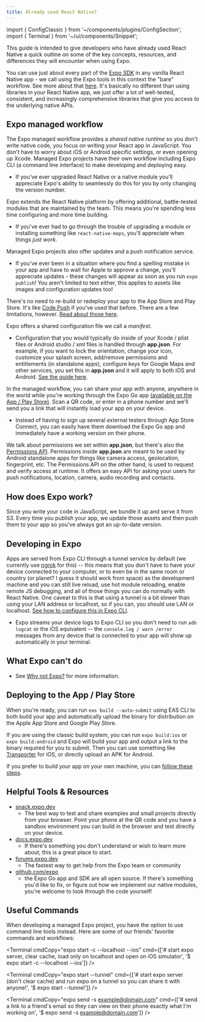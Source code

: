 ```yaml
---
title: Already used React Native?
---
```


import { ConfigClassic } from '~/components/plugins/ConfigSection';
import { Terminal } from '~/ui/components/Snippet';

This guide is intended to give developers who have already used React Native a quick outline on some of the key concepts, resources, and differences they will encounter when using Expo.

You can use just about every part of the [Expo SDK](/versions/latest/) in any vanilla React Native app - we call using the Expo tools in this context the "bare" workflow. See more about that [here](../bare/hello-world.md). It's basically no different than using libraries in your React Native app, we just offer a lot of well-tested, consistent, and increasingly comprehensive libraries that give you access to the underlying native APIs.

## Expo managed workflow

The Expo managed workflow provides a _shared native runtime_ so you don't write native code, you focus on writing your React app in JavaScript. You don't have to worry about iOS or Android specific settings, or even opening up Xcode. Managed Expo projects have their own workflow including Expo CLI (a command line interface) to make developing and deploying easy.

- If you've ever upgraded React Native or a native module you'll appreciate Expo's ability to seamlessly do this for you by only changing the version number.

Expo extends the React Native platform by offering additional, battle-tested modules that are maintained by the team. This means you're spending less time configuring and more time building.

- If you've ever had to go through the trouble of upgrading a module or installing something like `react-native-maps`, you'll appreciate when things _just work_.

Managed Expo projects also offer updates and a push notification service.

- If you've ever been in a situation where you find a spelling mistake in your app and have to wait for Apple to approve a change, you'll appreciate updates - these changes will appear as soon as you run `expo publish`! You aren't limited to text either, this applies to assets like images and configuration updates too!

There's no need to re-build or redeploy your app to the App Store and Play Store. It's like [Code Push](https://microsoft.github.io/code-push/) if you've used that before. There are a few limitations, however. [Read about those here](../workflow/publishing.md#limitations).

Expo offers a shared configuration file we call a _manifest_.

- Configuration that you would typically do inside of your Xcode / plist files or Android studio / xml files is handled through **app.json**. For example, if you want to lock the orientation, change your icon, customize your splash screen, add/remove permissions and entitlements (in standalone apps), configure keys for Google Maps and other services, you set this in **app.json** and it will apply to both iOS and Android. [See the guide here](/workflow/configuration.md).

In the managed workflow, you can share your app with anyone, anywhere in the world while you're working through the Expo Go app [(available on the App / Play Store)](https://expo.dev). Scan a QR code, or enter in a phone number and we'll send you a link that will instantly load your app on your device.

- Instead of having to sign up several external testers through App Store Connect, you can easily have them download the Expo Go app and immediately have a working version on their phone.

We talk about permissions we set within **app.json**, but there's also the [Permissions API](../versions/latest/sdk/permissions.md). Permissions inside **app.json** are meant to be used by Android standalone apps for things like camera access, geolocation, fingerprint, etc. The Permissions API on the other hand, is used to request and verify access at runtime. It offers an easy API for asking your users for push notifications, location, camera, audio recording and contacts.

## How does Expo work?

Since you write your code in JavaScript, we bundle it up and serve it from S3. Every time you publish your app, we update those assets and then push them to your app so you've always got an up-to-date version.

## Developing in Expo

Apps are served from Expo CLI through a tunnel service by default (we currently use [ngrok](https://ngrok.com) for this) -- this means that you don't have to have your device connected to your computer, or to even be in the same room or country (or planet? I guess it should work from space) as the development machine and you can still live reload, use hot module reloading, enable remote JS debugging, and all of those things you can do normally with React Native. One caveat to this is that using a tunnel is a bit slower than using your LAN address or localhost, so if you can, you should use LAN or localhost. [See how to configure this in Expo CLI](../guides/how-expo-works.md).

- Expo streams your device logs to Expo CLI so you don't need to run `adb logcat` or the iOS equivalent -- the `console.log / warn /error` messages from any device that is connected to your app will show up automatically in your terminal.

## What Expo can't do

- See [Why not Expo?](../introduction/why-not-expo.md) for more information.

## Deploying to the App / Play Store

When you're ready, you can run `eas build --auto-submit` using EAS CLI to both build your app and automatically upload the binary for distribution on the Apple App Store and Google Play Store.

<ConfigClassic>

If you are using the classic build system, you can run `expo build:ios` or `expo build:android` and Expo will build your app and output a link to the binary required for you to submit. Then you can use something like [Transporter](https://apps.apple.com/app/transporter/id1450874784) for iOS, or directly upload an APK for Android.

If you prefer to build your app on your own machine, you can [follow these steps](https://github.com/expo/expo#standalone-apps).

</ConfigClassic>

## Helpful Tools & Resources

- [snack.expo.dev](https://snack.expo.dev)
  - The best way to test and share examples and small projects directly from your browser. Point your phone at the QR code and you have a sandbox environment you can build in the browser and test directly on your device.
- [docs.expo.dev](/versions/latest/)
  - If there's something you don't understand or wish to learn more about, this is a great place to start.
- [forums.expo.dev](https://forums.expo.dev)
  - The fastest way to get help from the Expo team or community
- [github.com/expo](https://github.com/expo)
  - the Expo Go app and SDK are all open source. If there's something you'd like to fix, or figure out how we implement our native modules, you're welcome to look through the code yourself!

## Useful Commands

When developing a managed Expo project, you have the option to use command line tools instead. Here are some of our friends' favorite commands and workflows:

<Terminal
  cmdCopy="expo start -c --localhost --ios"
  cmd={['# start expo server, clear cache, load only on localhost and open on iOS simulator', '$ expo start -c --localhost --ios']}
/>

<Terminal
  cmdCopy="expo start --tunnel"
  cmd={['# start expo server (don\'t clear cache) and run expo on a tunnel so you can share it with anyone!', '$ expo start --tunnel']}
/>

<Terminal
  cmdCopy="expo send -s example@domain.com"
  cmd={['# send a link to a friend\'s email so they can view on their phone exactly what I\'m working on', '$ expo send -s example@domain.com']}
/>
